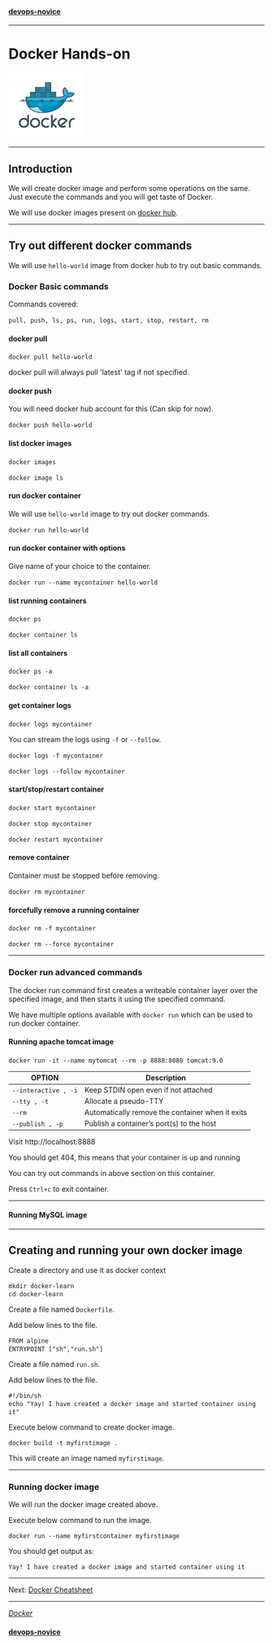 #### [devops-novice](../README.md)

---

# Docker Hands-on
<img src="./images/docker.png" alt="Docker"
	title="Docker" width="150" height="130" />

---

## Introduction
We will create docker image and perform some operations on the same. Just execute the commands and you will get taste of Docker.

We will use docker images present on [docker hub](https://hub.docker.com/).


---
## Try out different docker commands

We will use `hello-world` image from docker hub to try out basic commands.

### Docker Basic commands

Commands covered:

`pull, push, ls, ps, run, logs, start, stop, restart, rm `

#### docker pull

`docker pull hello-world`

docker pull will always pull 'latest' tag if not specified.

#### docker push

You will need docker hub account for this (Can skip for now).

`docker push hello-world`

#### list docker images

`docker images`

`docker image ls`

#### run docker container

We will use `hello-world` image to try out docker commands.

`docker run hello-world`

#### run docker container with options

Give name of your choice to the container.

`docker run --name mycontainer hello-world`

#### list running containers
`docker ps`

`docker container ls`

#### list all containers
`docker ps -a`

`docker container ls -a`

#### get container logs
`docker logs mycontainer`

You can stream the logs using `-f` or `--follow`.

`docker logs -f mycontainer`

`docker logs --follow mycontainer`

#### start/stop/restart container

`docker start mycontainer`

`docker stop mycontainer`

`docker restart mycontainer`

#### remove container

Container must be stopped before removing.

`docker rm mycontainer`

#### forcefully remove a running container

`docker rm -f mycontainer`

`docker rm --force mycontainer`

---
### Docker run advanced commands

The docker run command first creates a writeable container layer over the specified image, and then starts it using the specified command.

We have multiple options available with `docker run` which can be used to run docker container.

#### Running apache tomcat image

`docker run -it --name mytomcat --rm -p 8888:8080 tomcat:9.0`

| OPTION        |  Description   |
| ------------- | --------|
| `--interactive , -i`  | Keep STDIN open even if not attached  |
| `--tty , -t`  | Allocate a pseudo-TTY  |
| `--rm`  | Automatically remove the container when it exits  |
| `--publish , -p` | Publish a container’s port(s) to the host   |

Visit http://localhost:8888

You should get 404, this means that your container is up and running

You can try out commands in above section on this container.

Press `Ctrl+c` to exit container.

---
#### Running MySQL image

---
## Creating and running your own docker image
Create a directory and use it as docker context

```
mkdir docker-learn
cd docker-learn
```

Create a file named `Dockerfile`.

Add below lines to the file.

```
FROM alpine
ENTRYPOINT ["sh","run.sh"]
```

Create a file named `run.sh`.

Add below lines to the file.

```
#!/bin/sh
echo "Yay! I have created a docker image and started container using it"

```

Execute below command to create docker image.

```
docker build -t myfirstimage .
```

This will create an image named `myfirstimage`.

---

### Running docker image

We will run the docker image created above.

Execute below command to run the image.

```
docker run --name myfirstcontainer myfirstimage
```

You should get output as:

```
Yay! I have created a docker image and started container using it
```

---
Next: [Docker Cheatsheet](docker-cheat-sheet.md)

---

_[Docker](https://www.docker.com/)_

#### [devops-novice](../README.md)
